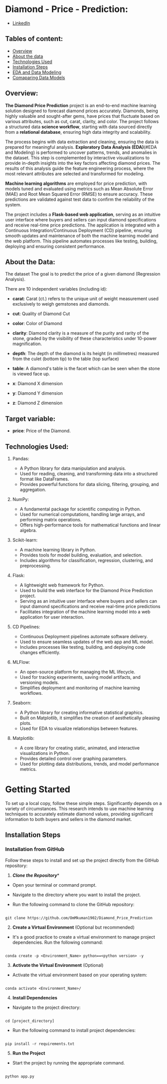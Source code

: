 # Diamond - Price - Prediction:

- [LinkedIn]([www.linkedin.com/in/om-kuman-25805a251](http://www.linkedin.com/in/om-kuman-25805a251))

## Tables of content:
* [Overview](#Overview)
* [About the data](#About-the-data)
* [Technologies Used](#Technologies-Used)
* [Installation Steps](#Installation-Steps)
* [EDA and Data Modeling](#EDA-and-Data-Modeling)
* [Comaparing Data Models](#Comaparing-Data-Models)
	
	
	










## Overview:

****The Diamond Price Prediction**** project is an end-to-end machine learning solution designed to forecast
diamond prices accurately. Diamonds, being highly valuable and sought-after gems, have prices that fluctuate 
based on various attributes, such as cut, carat, clarity, and color. The project follows a structured data ****science workflow****, 
starting with data sourced directly from a ****relational database****, ensuring high data integrity and scalability.

The process begins with data extraction and cleaning, ensuring the data is prepared for meaningful analysis. 
****Exploratory Data Analysis (EDA)****(#EDA and Modeling) is performed to uncover patterns, trends, and anomalies in the dataset. This step is complemented by interactive visualizations to provide in-depth insights into the key factors affecting diamond prices. The results of this analysis guide the feature engineering process, where the most relevant attributes are selected and transformed for modeling.

****Machine learning algorithms**** are employed for price prediction, with models tuned and evaluated using 
metrics such as Mean Absolute Error (MAE) and Root Mean Squared Error (RMSE) to ensure accuracy. 
These predictions are validated against test data to confirm the reliability of the system.

The project includes a ****Flask-based web application****, serving as an intuitive user interface where buyers 
and sellers can input diamond specifications and receive real-time price predictions. The application is 
integrated with a Continuous Integration/Continuous Deployment (CD) pipeline, ensuring smooth updates 
and maintenance of both the machine learning model and the web platform. This pipeline automates processes like testing, building, deploying  and ensuring consistent performance.


## About the Data:

The dataset The goal is to predict the price of a given diamond (Regression Analysis).

There are 10 independent variables (including id):

- ****carat****: Carat (ct.) refers to the unique unit of weight measurement used exclusively to weigh gemstones and diamonds.

- ****cut****: Quality of Diamond Cut

- ****color****: Color of Diamond

- ****clarity****: Diamond clarity is a measure of the purity and rarity of the stone, graded by the 
    visibility of these characteristics under 10-power magnification.

- ****depth****: The depth of the diamond is its height (in millimetres) measured from the culet (bottom tip) to the table (top surface)

- ****table****: A diamond's table is the facet which can be seen when the stone is viewed face up.

- ****x****: Diamond X dimension

- ****y****: Diamond Y dimension

- ****z****: Diamond Z dimension

## Target variable:

- ****price****: Price of the Diamond.


## Technologies Used:

1) Pandas:

	- A Python library for data manipulation and analysis.
	- Used for reading, cleaning, and transforming data into a structured format like DataFrames.
	- Provides powerful functions for data slicing, filtering, grouping, and aggregation.
		
2) NumPy:

	- A fundamental package for scientific computing in Python.
	- Used for numerical computations, handling large arrays, and performing matrix operations.
	- Offers high-performance tools for mathematical functions and linear algebra.

3) Scikit-learn:

	- A machine learning library in Python.
	- Provides tools for model building, evaluation, and selection.
	- Includes algorithms for classification, regression, clustering, and preprocessing.

4) Flask:

	- A lightweight web framework for Python.
	- Used to build the web interface for the Diamond Price Prediction project.
	- Serving as an intuitive user interface where buyers 
	   and sellers can input diamond specifications and receive real-time price predictions
	- Facilitates integration of the machine learning model into a web application for user interaction.

5) CD Pipelines:

	- Continuous Deployment pipelines automate software delivery.
	- Used to ensure seamless updates of the web app and ML model.
	- Includes processes like testing, building, and deploying code changes efficiently.

6) MLFlow:

	- An open-source platform for managing the ML lifecycle.
	- Used for tracking experiments, saving model artifacts, and versioning models.
	- Simplifies deployment and monitoring of machine learning workflows.

7) Seaborn:

	- A Python library for creating informative statistical graphics.
	- Built on Matplotlib, it simplifies the creation of aesthetically pleasing plots.
	- Used for EDA to visualize relationships between features.

8) Matplotlib:

	- A core library for creating static, animated, and interactive visualizations in Python.
	- Provides detailed control over graphing parameters.
	- Used for plotting data distributions, trends, and model performance metrics.


# Getting Started

To set up a local copy, follow these simple steps. Significantly depends on a variety of circumstances. This research intends to use machine learning techniques to accurately estimate diamond values, providing significant information to both buyers and sellers in the diamond market.

## Installation Steps

### Installation from GitHub

Follow these steps to install and set up the project directly from the GitHub repository:

1. ***Clone the Repository****

- Open your terminal or command prompt.

- Navigate to the directory where you want to install the project.

- Run the following command to clone the GitHub repository:

```

git clone https://github.com/OmMkuman1902/Diamond_Price_Prediction

```

2. ****Create a Virtual Environment**** (Optional but recommended)

- It's a good practice to create a virtual environment to manage project dependencies. Run the following command:

```

conda create -p <Environment_Name> python==<python version> -y

```

3. ****Activate the Virtual Environment**** (Optional)

- Activate the virtual environment based on your operating system:

```

conda activate <Environment_Name>/

```

4. ****Install Dependencies****

- Navigate to the project directory:

```

cd [project_directory]

```

- Run the following command to install project dependencies:

```

pip install -r requirements.txt

```

5. ****Run the Project****

- Start the project by running the appropriate command.

```

python app.py

```
